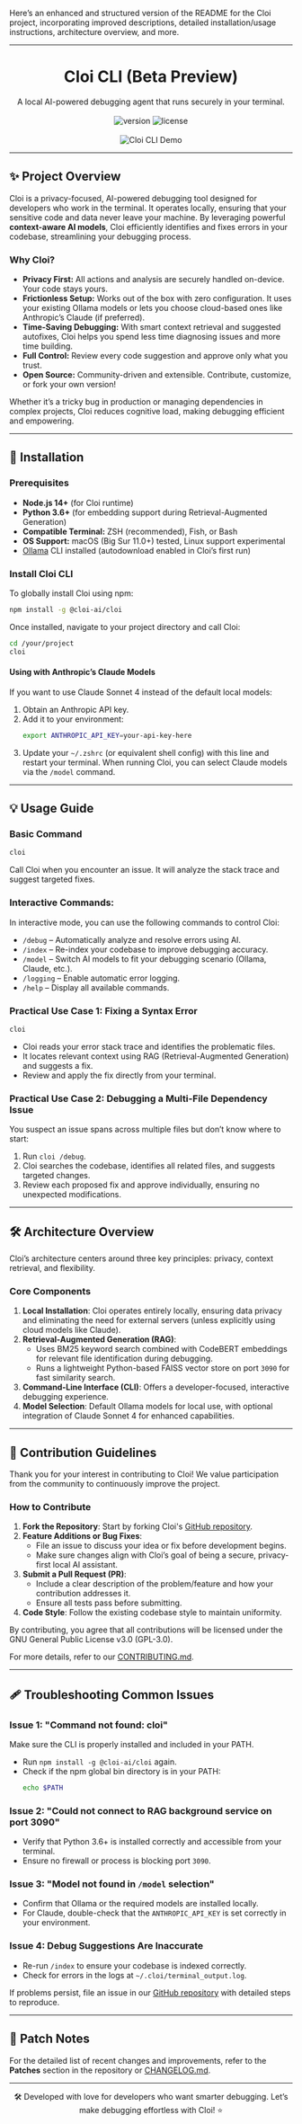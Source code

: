 Here’s an enhanced and structured version of the README for the Cloi project, incorporating improved descriptions, detailed installation/usage instructions, architecture overview, and more.

---

# <div align="center">Cloi CLI (Beta Preview)</div>

<div align="center">A local AI-powered debugging agent that runs securely in your terminal.</div>
<br>
<div align="center">
  <img src="https://img.shields.io/badge/version-beta-yellow" alt="version" />
  <img src="https://img.shields.io/badge/license-GPL%203.0-green" alt="license" />
</div>
<br>
<div align="center"><img src="assets/finaldemo.gif" alt="Cloi CLI Demo" /></div>

---

## ✨ Project Overview

Cloi is a privacy-focused, AI-powered debugging tool designed for developers who work in the terminal. It operates locally, ensuring that your sensitive code and data never leave your machine. By leveraging powerful **context-aware AI models**, Cloi efficiently identifies and fixes errors in your codebase, streamlining your debugging process. 

### **Why Cloi?**
- **Privacy First:** All actions and analysis are securely handled on-device. Your code stays yours.
- **Frictionless Setup:** Works out of the box with zero configuration. It uses your existing Ollama models or lets you choose cloud-based ones like Anthropic’s Claude (if preferred).
- **Time-Saving Debugging:** With smart context retrieval and suggested autofixes, Cloi helps you spend less time diagnosing issues and more time building.
- **Full Control:** Review every code suggestion and approve only what you trust.
- **Open Source:** Community-driven and extensible. Contribute, customize, or fork your own version!

Whether it’s a tricky bug in production or managing dependencies in complex projects, Cloi reduces cognitive load, making debugging efficient and empowering.


---

## 🚀 Installation

### Prerequisites
- **Node.js 14+** (for Cloi runtime)
- **Python 3.6+** (for embedding support during Retrieval-Augmented Generation)
- **Compatible Terminal:** ZSH (recommended), Fish, or Bash
- **OS Support:** macOS (Big Sur 11.0+) tested, Linux support experimental
- [Ollama](https://ollama.com/) CLI installed (autodownload enabled in Cloi’s first run)

### Install Cloi CLI
To globally install Cloi using npm:
```bash
npm install -g @cloi-ai/cloi
```

Once installed, navigate to your project directory and call Cloi:
```bash
cd /your/project
cloi
```

#### Using with Anthropic’s Claude Models
If you want to use Claude Sonnet 4 instead of the default local models:
1. Obtain an Anthropic API key.
2. Add it to your environment:
   ```bash
   export ANTHROPIC_API_KEY=your-api-key-here
   ```
3. Update your `~/.zshrc` (or equivalent shell config) with this line and restart your terminal. When running Cloi, you can select Claude models via the `/model` command.

---

## 💡 Usage Guide

### Basic Command
```bash
cloi
```
Call Cloi when you encounter an issue. It will analyze the stack trace and suggest targeted fixes.

### Interactive Commands:
In interactive mode, you can use the following commands to control Cloi:
- `/debug` – Automatically analyze and resolve errors using AI.
- `/index` – Re-index your codebase to improve debugging accuracy.
- `/model` – Switch AI models to fit your debugging scenario (Ollama, Claude, etc.).
- `/logging` – Enable automatic error logging.
- `/help` – Display all available commands.

### Practical Use Case 1: Fixing a Syntax Error
```bash
cloi
```
- Cloi reads your error stack trace and identifies the problematic files.
- It locates relevant context using RAG (Retrieval-Augmented Generation) and suggests a fix.
- Review and apply the fix directly from your terminal.

### Practical Use Case 2: Debugging a Multi-File Dependency Issue
You suspect an issue spans across multiple files but don’t know where to start:
1. Run `cloi /debug`.
2. Cloi searches the codebase, identifies all related files, and suggests targeted changes.
3. Review each proposed fix and approve individually, ensuring no unexpected modifications.

---

## 🛠️ Architecture Overview

Cloi’s architecture centers around three key principles: privacy, context retrieval, and flexibility.

### **Core Components**
1. **Local Installation**: Cloi operates entirely locally, ensuring data privacy and eliminating the need for external servers (unless explicitly using cloud models like Claude).
2. **Retrieval-Augmented Generation (RAG)**:
   - Uses BM25 keyword search combined with CodeBERT embeddings for relevant file identification during debugging.
   - Runs a lightweight Python-based FAISS vector store on port `3090` for fast similarity search.
3. **Command-Line Interface (CLI)**: Offers a developer-focused, interactive debugging experience.
4. **Model Selection**: Default Ollama models for local use, with optional integration of Claude Sonnet 4 for enhanced capabilities.

---

## 🤝 Contribution Guidelines

Thank you for your interest in contributing to Cloi! We value participation from the community to continuously improve the project.

### How to Contribute
1. **Fork the Repository**: Start by forking Cloi's [GitHub repository](https://github.com/cloi-ai/cloi).
2. **Feature Additions or Bug Fixes**:
   - File an issue to discuss your idea or fix before development begins.
   - Make sure changes align with Cloi’s goal of being a secure, privacy-first local AI assistant.
3. **Submit a Pull Request (PR)**:
   - Include a clear description of the problem/feature and how your contribution addresses it.
   - Ensure all tests pass before submitting.
4. **Code Style**: Follow the existing codebase style to maintain uniformity.

By contributing, you agree that all contributions will be licensed under the GNU General Public License v3.0 (GPL-3.0).

For more details, refer to our [CONTRIBUTING.md](CONTRIBUTING.md).

---

## 🩹 Troubleshooting Common Issues

### Issue 1: "Command not found: cloi"
Make sure the CLI is properly installed and included in your PATH.
- Run `npm install -g @cloi-ai/cloi` again.
- Check if the npm global bin directory is in your PATH:
  ```bash
  echo $PATH
  ```

### Issue 2: "Could not connect to RAG background service on port 3090"
- Verify that Python 3.6+ is installed correctly and accessible from your terminal.
- Ensure no firewall or process is blocking port `3090`.

### Issue 3: "Model not found in `/model` selection"
- Confirm that Ollama or the required models are installed locally.
- For Claude, double-check that the `ANTHROPIC_API_KEY` is set correctly in your environment.

### Issue 4: Debug Suggestions Are Inaccurate
- Re-run `/index` to ensure your codebase is indexed correctly.
- Check for errors in the logs at `~/.cloi/terminal_output.log`.

If problems persist, file an issue in our [GitHub repository](https://github.com/cloi-ai/cloi/issues) with detailed steps to reproduce.

---

## 📜 Patch Notes

For the detailed list of recent changes and improvements, refer to the **Patches** section in the repository or [CHANGELOG.md](CHANGELOG.md).

---

<p align="center">🛠️ Developed with love for developers who want smarter debugging. Let’s make debugging effortless with Cloi! ⭐</p>
